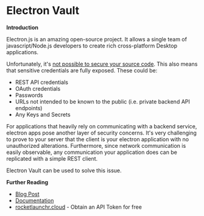 # Electron Vault

**Introduction**

Electron.js is an amazing open-source project. It allows a single team of javascript/Node.js developers to create rich cross-platform Desktop applications.

Unfortunately, it's [not possible to secure your source code](https://github.com/electron/electron/issues/3041). This also means that sensitive credentials are fully exposed. These could be:

- REST API credentials
- OAuth credentials
- Passwords
- URLs not intended to be known to the public (i.e. private backend API endpoints)
- Any Keys and Secrets

For applications that heavily rely on communicating with a backend service, electron apps pose another layer of security concerns. It's very challenging to prove to your server that the client is your electron application with no unauthorized alterations. Furthermore, since network communication is easily observable, any communication your application does can be replicated with a simple REST client.

Electron Vault can be used to solve this issue.

**Further Reading**

- [Blog Post](https://medium.com/@rocketlaunchr.cloud/introducing-electron-vault-d09ade2c2020)
- [Documentation](https://rocketlaunchr.github.io/electron-vault-docs/)
- [rocketlaunchr.cloud](https://rocketlaunchr.cloud) - Obtain an API Token for free
